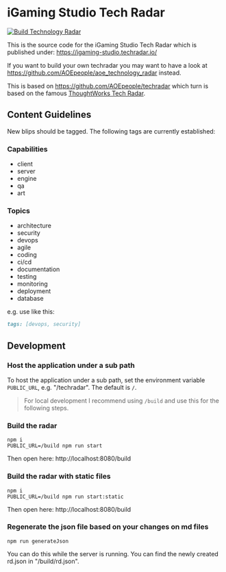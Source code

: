 # iGaming Studio Tech Radar

[![Build Technology Radar](https://github.com/lnw-studios/tech-radar/actions/workflows/build.yml/badge.svg)](https://github.com/lnw-studios/tech-radar/actions/workflows/build.yml)

This is the source code for the iGaming Studio Tech Radar which is published under: https://igaming-studio.techradar.io/

If you want to build your own techradar you may want to have a look at https://github.com/AOEpeople/aoe_technology_radar instead.

This is based on https://github.com/AOEpeople/techradar which turn is based on the famous [ThoughtWorks Tech Radar](https://www.thoughtworks.com/en-gb/radar).

## Content Guidelines

New blips should be tagged. The following tags are currently established:

### Capabilities
* client
* server
* engine
* qa
* art

### Topics
* architecture
* security
* devops
* agile
* coding
* ci/cd
* documentation
* testing
* monitoring
* deployment
* database

e.g. use like this:

```md
tags: [devops, security]
```

## Development

### Host the application under a sub path
To host the application under a sub path, set the environment variable `PUBLIC_URL`, e.g. "/techradar".
The default is `/`.

> For local development I recommend using `/build` and use this for the following steps.

### Build the radar
```
npm i
PUBLIC_URL=/build npm run start
```

Then open here: http://localhost:8080/build

### Build the radar with static files
```
npm i
PUBLIC_URL=/build npm run start:static
```

Then open here: http://localhost:8080/build

### Regenerate the json file based on your changes on md files
```
npm run generateJson
```

You can do this while the server is running.
You can find the newly created rd.json in "/build/rd.json". 
